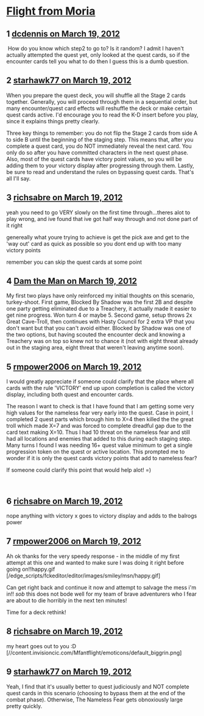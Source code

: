# [Flight from Moria](https://community.fantasyflightgames.com/topic/62047-flight-from-moria/)

## 1 [dcdennis on March 19, 2012](https://community.fantasyflightgames.com/topic/62047-flight-from-moria/?do=findComment&comment=607425)

 How do you know which step2 to go to? Is it random? I admit I haven't actually attempted the quest yet, only looked at the quest cards, so if the encounter cards tell you what to do then I guess this is a dumb question.

## 2 [starhawk77 on March 19, 2012](https://community.fantasyflightgames.com/topic/62047-flight-from-moria/?do=findComment&comment=607448)

When you prepare the quest deck, you will shuffle all the Stage 2 cards together. Generally, you will proceed through them in a sequential order, but many encounter/quest card effects will reshuffle the deck or make certain quest cards active. I'd encourage you to read the K-D insert before you play, since it explains things pretty clearly.

Three key things to remember: you do not flip the Stage 2 cards from side A to side B until the beginning of the staging step. This means that, after you complete a quest card, you do NOT immediately reveal the next card. You only do so after you have committed characters in the next quest phase. Also, most of the quest cards have victory point values, so you will be adding them to your victory display after progressing through them. Lastly, be sure to read and understand the rules on bypassing quest cards. That's all I'll say. 

## 3 [richsabre on March 19, 2012](https://community.fantasyflightgames.com/topic/62047-flight-from-moria/?do=findComment&comment=607464)

yeah you need to go VERY slowly on the first time through...theres alot to play wrong, and ive found that ive got half way through and not done part of it right

genereally what youre trying to achieve is get the pick axe and get to the 'way out' card as quick as possible so you dont end up with too many victory points

remember you can skip the quest cards at some point

## 4 [Dam the Man on March 19, 2012](https://community.fantasyflightgames.com/topic/62047-flight-from-moria/?do=findComment&comment=607465)

My first two plays have only reinforced my initial thoughts on this scenario, turkey-shoot. First game, Blocked By Shadow was the first 2B and despite one party getting eliminated due to a Treachery, it actually made it easier to get nine progress. Won turn 4 or maybe 5. Second game, setup throws 2x Great Cave-Troll, then continues with Hasty Council for 2 extra VP that you don't want but that you can't avoid either. Blocked by Shadow was one of the two options, but having scouted the encounter deck and knowing a Treachery was on top so knew not to chance it (not with eight threat already out in the staging area, eight threat that weren't leaving anytime soon).

## 5 [rmpower2006 on March 19, 2012](https://community.fantasyflightgames.com/topic/62047-flight-from-moria/?do=findComment&comment=607504)

I would greatly appreciate if someone could clarify that the place where all cards with the rule 'VICTORY' end up upon completion is called the victory display, including both quest and encounter cards.

The reason I want to check is that I have found that I am getting some very high values for the nameless fear very early into the quest. Case in point, I completed 2 quest parts which brough him to X=4 then killed the the great troll which made X=7 and was forced to complete dreadful gap due to the card text making X=10. Thus I had 10 threat on the nameless fear and still had all locations and enemies that added to this during each staging step. Many turns I found I was needing 16+ quest value minimum to get a single progression token on the quest or active location. This prompted me to wonder if it is only the quest cards victory points that add to nameless fear?

If someone could clarify this point that would help alot! =)

 

## 6 [richsabre on March 19, 2012](https://community.fantasyflightgames.com/topic/62047-flight-from-moria/?do=findComment&comment=607513)

nope anything with victory x goes to victory display and adds to the balrogs power

## 7 [rmpower2006 on March 19, 2012](https://community.fantasyflightgames.com/topic/62047-flight-from-moria/?do=findComment&comment=607515)

Ah ok thanks for the very speedy response - in the middle of my first attempt at this one and wanted to make sure I was doing it right before going on!!happy.gif [/edge_scripts/fckeditor/editor/images/smiley/msn/happy.gif]

Can get right back and continue it now and attempt to salvage the mess i'm in!! *sob* this does not bode well for my team of brave adventurers who I fear are about to die horribly in the next ten minutes!

Time for a deck rethink!

## 8 [richsabre on March 19, 2012](https://community.fantasyflightgames.com/topic/62047-flight-from-moria/?do=findComment&comment=607520)

my heart goes out to you :D [//content.invisioncic.com/Mfantflight/emoticons/default_biggrin.png]

## 9 [starhawk77 on March 19, 2012](https://community.fantasyflightgames.com/topic/62047-flight-from-moria/?do=findComment&comment=607586)

Yeah, I find that it's usually better to quest judiciously and NOT complete quest cards in this scenario (choosing to bypass them at the end of the combat phase). Otherwise, The Nameless Fear gets obnoxiously large pretty quickly.

